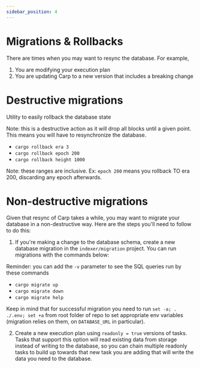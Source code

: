 ```yaml
---
sidebar_position: 4
---
```


# Migrations & Rollbacks

There are times when you may want to resync the database. For example,

1. You are modifying your execution plan
1. You are updating Carp to a new version that includes a breaking change

# Destructive migrations

Utility to easily rollback the database state

Note: this is a destructive action as it will drop all blocks until a given point. This means you will have to resynchronize the database.

- `cargo rollback era 3`
- `cargo rollback epoch 200`
- `cargo rollback height 1000`

Note: these ranges are inclusive. Ex: `epoch 200` means you rollback TO era 200, discarding any epoch afterwards.

# Non-destructive migrations

Given that resync of Carp takes a while, you may want to migrate your database in a non-destructive way. Here are the steps you'll need to follow to do this:

1. If you're making a change to the database schema, create a new database migration in the `indexer/migration` project. You can run migrations with the commands below:

Reminder: you can add the `-v` parameter to see the SQL queries run by these commands

- `cargo migrate up`
- `cargo migrate down`
- `cargo migrate help`

Keep in mind that for successful migration you need to run `set -a; . ./.env; set +a` from root folder of repo to set appropriate env variables (migration relies on them, on `DATABASE_URL` in particular).

2. Create a new execution plan using `readonly = true` versions of tasks. Tasks that support this option will read existing data from storage instead of writing to the database, so you can chain multiple readonly tasks to build up towards that new task you are adding that will write the data you need to the database.
